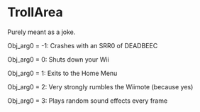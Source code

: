 # TrollArea
Purely meant as a joke.


Obj_arg0 = -1: Crashes with an SRR0 of DEADBEEC

Obj_arg0 = 0: Shuts down your Wii

Obj_arg0 = 1: Exits to the Home Menu

Obj_arg0 = 2: Very strongly rumbles the Wiimote (because yes)

Obj_arg0 = 3: Plays random sound effects every frame
